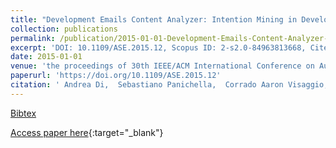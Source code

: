 ```yaml
---
title: "Development Emails Content Analyzer: Intention Mining in Developer Discussions (T)"
collection: publications
permalink: /publication/2015-01-01-Development-Emails-Content-Analyzer-Intention-Mining-in-Developer-Discussions-T
excerpt: 'DOI: 10.1109/ASE.2015.12, Scopus ID: 2-s2.0-84963813668, Cited by: 28'
date: 2015-01-01
venue: 'the proceedings of 30th IEEE/ACM International Conference on Automated Software Engineering, ASE 2015, Lincoln, NE, USA, November 9-13, 2015'
paperurl: 'https://doi.org/10.1109/ASE.2015.12'
citation: ' Andrea Di,  Sebastiano Panichella,  Corrado Aaron Visaggio,  Massimiliano Di Penta,  Gerardo Canfora,  Harald Gall, &quot;Development Emails Content Analyzer: Intention Mining in Developer Discussions (T).&quot; the proceedings of 30th IEEE/ACM International Conference on Automated Software Engineering, ASE 2015, Lincoln, NE, USA, November 9-13, 2015, 2015.'
---
```

[Bibtex](https://dblp.org/rec/bib/conf/kbse/SorboPVPCG15)

[Access paper here](https://doi.org/10.1109/ASE.2015.12){:target="_blank"}
